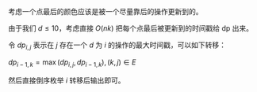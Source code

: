 考虑一个点最后的颜色应该是被一个尽量靠后的操作更新到的。          

由于我们 $d \leq 10$，考虑直接 $O(nk)$ 把每个点最后被更新到的时间戳给 dp 出来。            

令 $dp_{i,j}$ 表示在 $j$ 存在一个 $d$ 为 $i$ 的操作的最大时间戳，可以如下转移：           

$dp_{i - 1,k} = \max(dp_{i,j} , dp_{i - 1,k}),(k,j) \in E$        

然后直接倒序枚举 $i$ 转移后输出即可。

